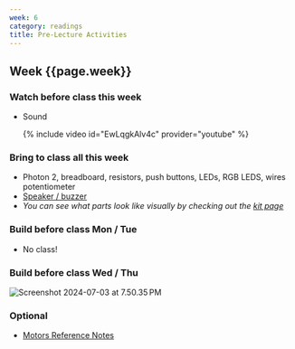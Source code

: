 ```yaml
---
week: 6
category: readings
title: Pre-Lecture Activities
---
```




## Week {{page.week}}

### Watch before class this week

- Sound

  {% include video id="EwLqgkAlv4c" provider="youtube" %}


### Bring to class all this week

- Photon 2, breadboard, resistors, push buttons, LEDs, RGB LEDS, wires potentiometer
- [Speaker / buzzer](https://www.sparkfun.com/products/7950)
- *You can see what parts look like visually by checking out the [kit page](https://reparke.github.io/ITP348-Physical-Computing/kit)*



### Build before class Mon / Tue 

* No class!



### Build before class Wed / Thu



<img src="week08_no_spring_holiday.assets/Screenshot 2024-07-03 at 7.50.35 PM.png" alt="Screenshot 2024-07-03 at 7.50.35 PM" />



### Optional

- [Motors Reference Notes](https://www.electronicproducts.com/Electromechanical_Components/Motors_and_Controllers/Motor_control_design_an_introduction_to_motors_and_controllers.aspx)

